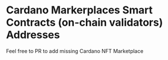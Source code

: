 # Cardano Markerplaces Smart Contracts (on-chain validators) Addresses


Feel free to PR to add missing Cardano NFT Marketplace